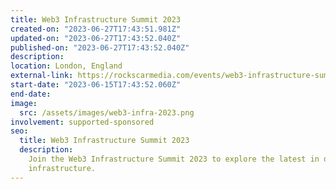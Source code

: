 ```yaml
---
title: Web3 Infrastructure Summit 2023
created-on: "2023-06-27T17:43:51.981Z"
updated-on: "2023-06-27T17:43:52.040Z"
published-on: "2023-06-27T17:43:52.040Z"
description:
location: London, England
external-link: https://rockscarmedia.com/events/web3-infrastructure-summit-2023/#:~:text=Hosted%20by%20RockScar%20the%20Web3,NFTs%2C%20and%20other%20Web3%20applications.
start-date: "2023-06-15T17:43:52.060Z"
end-date:
image:
  src: /assets/images/web3-infra-2023.png
involvement: supported-sponsored
seo:
  title: Web3 Infrastructure Summit 2023
  description:
    Join the Web3 Infrastructure Summit 2023 to explore the latest in decentralized
    infrastructure.
---
```


